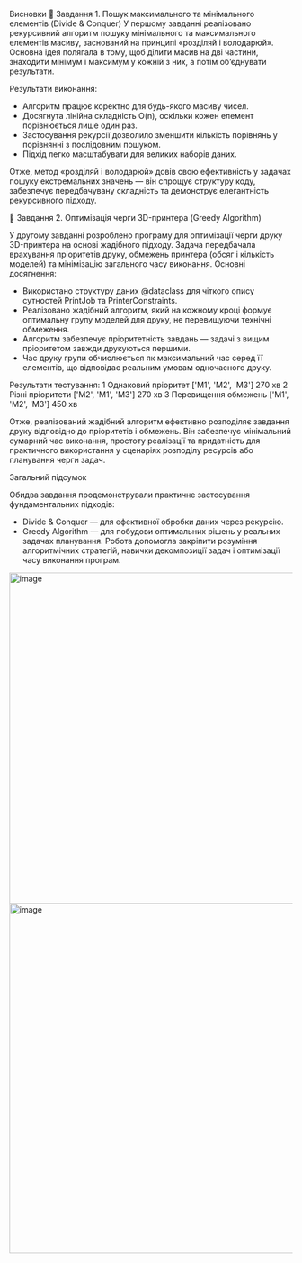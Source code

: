 Висновки
🔹 Завдання 1. Пошук максимального та мінімального елементів (Divide & Conquer)
У першому завданні реалізовано рекурсивний алгоритм пошуку мінімального та максимального елементів масиву, заснований на принципі «розділяй і володарюй».
Основна ідея полягала в тому, щоб ділити масив на дві частини, знаходити мінімум і максимум у кожній з них, а потім об’єднувати результати.

Результати виконання:
- Алгоритм працює коректно для будь-якого масиву чисел.
- Досягнута лінійна складність O(n), оскільки кожен елемент порівнюється лише один раз.
- Застосування рекурсії дозволило зменшити кількість порівнянь у порівнянні з послідовним пошуком.
- Підхід легко масштабувати для великих наборів даних.

Отже, метод «розділяй і володарюй» довів свою ефективність у задачах пошуку екстремальних значень — він спрощує структуру коду, забезпечує передбачувану складність та демонструє елегантність рекурсивного підходу.

🔹 Завдання 2. Оптимізація черги 3D-принтера (Greedy Algorithm)

У другому завданні розроблено програму для оптимізації черги друку 3D-принтера на основі жадібного підходу.
Задача передбачала врахування пріоритетів друку, обмежень принтера (обсяг і кількість моделей) та мінімізацію загального часу виконання.
Основні досягнення:
- Використано структуру даних @dataclass для чіткого опису сутностей PrintJob та PrinterConstraints.
- Реалізовано жадібний алгоритм, який на кожному кроці формує оптимальну групу моделей для друку, не перевищуючи технічні обмеження.
- Алгоритм забезпечує пріоритетність завдань — задачі з вищим пріоритетом завжди друкуються першими.
- Час друку групи обчислюється як максимальний час серед її елементів, що відповідає реальним умовам одночасного друку.

Результати тестування:
1	Однаковий пріоритет	['M1', 'M2', 'M3']	270 хв
2	Різні пріоритети	['M2', 'M1', 'M3']	270 хв
3	Перевищення обмежень	['M1', 'M2', 'M3']	450 хв

Отже, реалізований жадібний алгоритм ефективно розподіляє завдання друку відповідно до пріоритетів і обмежень.
Він забезпечує мінімальний сумарний час виконання, простоту реалізації та придатність для практичного використання у сценаріях розподілу ресурсів або планування черги задач.

Загальний підсумок

Обидва завдання продемонстрували практичне застосування фундаментальних підходів:
- Divide & Conquer — для ефективної обробки даних через рекурсію.
- Greedy Algorithm — для побудови оптимальних рішень у реальних задачах планування.
Робота допомогла закріпити розуміння алгоритмічних стратегій, навички декомпозиції задач і оптимізації часу виконання програм.

<img width="850" height="588" alt="image" src="https://github.com/user-attachments/assets/7688a053-37f4-45a6-8816-5bfb3c09fcb9" />
<img width="684" height="621" alt="image" src="https://github.com/user-attachments/assets/91fedcfc-878e-4a28-8e1c-dd6f9986190a" />
